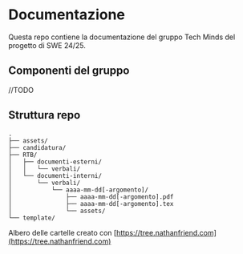 # Documentazione
Questa repo contiene la documentazione del gruppo Tech Minds del progetto di SWE 24/25.
## Componenti del gruppo
//TODO
## Struttura repo
```
.
├── assets/
├── candidatura/
├── RTB/
│   ├── documenti-esterni/
│   │   └── verbali/
│   └── documenti-interni/
│       └── verbali/
│           └── aaaa-mm-dd[-argomento]/
│               ├── aaaa-mm-dd[-argomento].pdf
│               ├── aaaa-mm-dd[-argomento].tex
│               └── assets/
└── template/
```
Albero delle cartelle creato con [https://tree.nathanfriend.com](https://tree.nathanfriend.com)